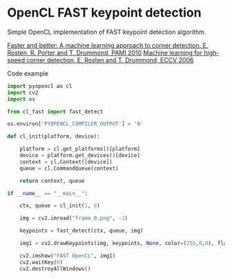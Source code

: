 # OpenCL FAST keypoint detection

Simple OpenCL implementation of FAST keypoint detection algorithm.

   [Faster and better: A machine learning approach to corner detection, E. Rosten, R. Porter and T. Drummond, PAMI 2010](https://www.edwardrosten.com/work/rosten_2008_faster.pdf)
   [Machine learning for high-speed corner detection, E. Rosten and T. Drummond, ECCV 2006](https://www.edwardrosten.com/work/rosten_2006_machine.pdf)

Code example 

```python
import pyopencl as cl
import cv2
import os

from cl_fast import fast_detect

os.environ['PYOPENCL_COMPILER_OUTPUT'] = '0'

def cl_init(platform, device):

    platform = cl.get_platforms()[platform]
    device = platform.get_devices()[device]
    context = cl.Context([device])
    queue = cl.CommandQueue(context)

    return context, queue

if __name__ == "__main__":

    ctx, queue = cl_init(1, 0)

    img = cv2.imread("frame_0.png", -1)

    keypoints = fast_detect(ctx, queue, img)

    img1 = cv2.drawKeypoints(img, keypoints, None, color=(255,0,0), flags=0)

    cv2.imshow("FAST OpenCL", img1)
    cv2.waitKey(0)
    cv2.destroyAllWindows()
```
